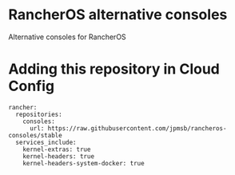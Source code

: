 # RancherOS alternative consoles
Alternative consoles for RancherOS

# Adding this repository in Cloud Config

    rancher:
      repositories:
        consoles:
          url: https://raw.githubusercontent.com/jpmsb/rancheros-consoles/stable
      services_include:
        kernel-extras: true
        kernel-headers: true
        kernel-headers-system-docker: true
